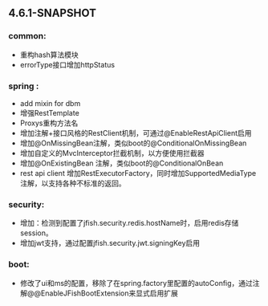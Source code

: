 


## 4.6.1-SNAPSHOT
### common:
- 重构hash算法模块
- errorType接口增加httpStatus

### spring :    
- add mixin for dbm   
- 增强RestTemplate
- Proxys重构方法名
- 增加注解+接口风格的RestClient机制，可通过@EnableRestApiClient启用
- 增加@OnMissingBean注解，类似boot的@ConditionalOnMissingBean
- 增加自定义的MvcInterceptor拦截机制，以方便使用拦截器
- 增加@OnExistingBean 注解，类似boot的@ConditionalOnBean
- rest api client 增加RestExecutorFactory，同时增加SupportedMediaType注解，以支持各种不标准的返回。

### security:   
- 增加：检测到配置了jfish.security.redis.hostName时，启用redis存储session。
- 增加jwt支持，通过配置jfish.security.jwt.signingKey启用

### boot:
- 修改了ui和ms的配置，移除了在spring.factory里配置的autoConfig，通过注解@@EnableJFishBootExtension来显式启用扩展


